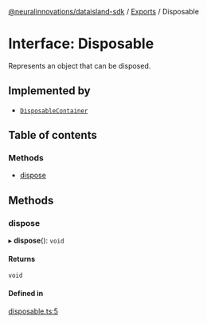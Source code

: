 [@neuralinnovations/dataisland-sdk](../../README.md) / [Exports](../modules.md) / Disposable

# Interface: Disposable

Represents an object that can be disposed.

## Implemented by

- [`DisposableContainer`](../classes/DisposableContainer.md)

## Table of contents

### Methods

- [dispose](Disposable.md#dispose)

## Methods

### dispose

▸ **dispose**(): `void`

#### Returns

`void`

#### Defined in

[disposable.ts:5](https://github.com/NeuralInnovations/dataisland-client-js-sdk/blob/99d310d/src/disposable.ts#L5)
